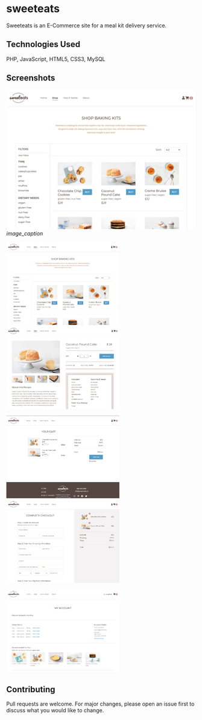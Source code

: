 # sweeteats

Sweeteats is an E-Commerce site for a meal kit delivery service.

## Technologies Used

PHP, JavaScript, HTML5, CSS3, MySQL

## Screenshots
![](imgs/shop.png)
*image_caption*

<img src="imgs/shop.png" width="300">   <img src="imgs/product.png" width="300">

<img src="imgs/cart.png" width="300">   <img src="imgs/checkout.png" width="300">

<img src="imgs/account.png" width="300">

## Contributing
Pull requests are welcome. For major changes, please open an issue first to discuss what you would like to change.
